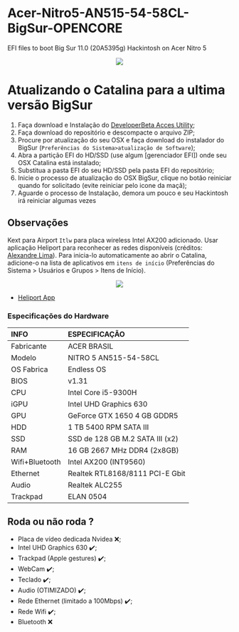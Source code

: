 # Acer-Nitro5-AN515-54-58CL-BigSur-OPENCORE

EFI files to boot Big Sur 11.0 (20A5395g) Hackintosh on Acer Nitro 5


<p align="center">
  <img src="https://i.ibb.co/gr4MSzR/Captura-de-Tela-2020-10-23-a-s-12-02-42.png">
</p>


# Atualizando o Catalina para a ultima versão BigSur

1. Faça download e Instalação do [DeveloperBeta Acces Utility](https://drive.google.com/file/d/1OY8CQ2r-45TpDzOc90lAMaonHjY5OOH4/view?usp=sharing);
2. Faça download do repositório e descompacte o arquivo ZIP;
3. Procure por atualização do seu OSX e faça download do instalador do BigSur (`Preferências do Sistema>atualização de Software`);
4. Abra a partição EFI do HD/SSD (use algum [gerenciador EFI]) onde seu OSX Catalina está instalado;
5. Substitua a pasta EFI do seu HD/SSD pela pasta EFI do repositório;
6. Inicie o processo de atualização do OSX BigSur, clique no botão reiniciar quando for solicitado (evite reiniciar pelo icone da maçã);
7. Aguarde o processo de Instalação, demora um pouco e seu Hackintosh irá reiniciar algumas vezes


## Observações

Kext para Airport `Itlw` para placa wireless Intel AX200 adicionado. Usar aplicação Heliport para reconhecer as redes disponíveis (créditos: [Alexandre Lima](https://github.com/aclima01)). Para inicia-lo automaticamente ao abrir o Catalina, adicione-o na lista de aplicativos em `itens de início` (Preferências do Sistema > Usuários e Grupos > Itens de Início).

<p align="center">
  <img src="https://i.ibb.co/ngft7VN/Captura-de-Tela-2020-10-23-a-s-00-54-39.png">
</p>

- [Heliport App](https://github.com/OpenIntelWireless/HeliPort/releases/tag/v1.0.1)

### Especificações do Hardware
INFO           | ESPECIFICAÇÃO
:------------- | :---------------------------------
Fabricante     | ACER BRASIL
Modelo         | NITRO 5 AN515-54-58CL
OS Fabrica     | Endless OS
BIOS           | v1.31
CPU            | Intel Core i5-9300H
iGPU           | Intel UHD Graphics 630
GPU            | GeForce GTX 1650 4 GB GDDR5 
HDD            | 1 TB 5400 RPM SATA III
SSD            | SSD de 128 GB M.2 SATA III (x2)
RAM            | 16 GB 2667 MHz DDR4 (2x8GB)
Wifi+Bluetooth | Intel AX200 (INT9560)
Ethernet       | Realtek RTL8168/8111 PCI-E Gbit
Audio          | Realtek ALC255 
Trackpad       | ELAN 0504

## Roda ou não roda ?

- Placa de vídeo dedicada Nvidea ❌;
- Intel UHD Graphics 630  ✔️;
- Trackpad (Apple gestures) ✔️;
- WebCam ✔️;
- Teclado ✔️;
- Audio (OTIMIZADO) ✔️;
- Rede Ethernet (limitado a 100Mbps) ✔️;
- Rede Wifi ✔️;
- Bluetooth ❌
